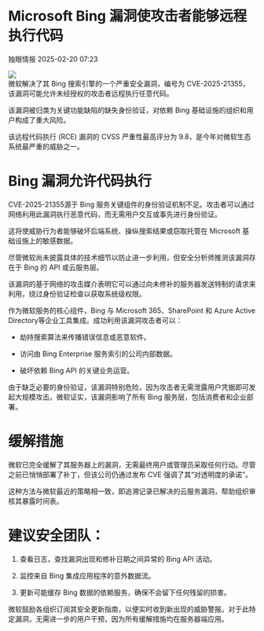 #  Microsoft Bing 漏洞使攻击者能够远程执行代码   
 独眼情报   2025-02-20 07:23  
  
![](https://mmbiz.qpic.cn/sz_mmbiz_png/KgxDGkACWnSf3LicQYxrhZp9SibwWuEIS5ByIFS5TAhfZsw7DlMNicHAwhYDxod9u6lJunBg32ymRTgQCOZ1khZ3g/640?wx_fmt=png&from=appmsg "")  
微软解决了其 Bing 搜索引擎的一个严重安全漏洞，编号为 CVE-2025-21355，该漏洞可能允许未经授权的攻击者远程执行任意代码。  
  
该漏洞被归类为关键功能缺陷的缺失身份验证，对依赖 Bing 基础设施的组织和用户构成了重大风险。  
  
该远程代码执行 (RCE) 漏洞的 CVSS 严重性最高评分为 9.8，是今年对微软生态系统最严重的威胁之一。  
# Bing 漏洞允许代码执行  
  
CVE-2025-21355源于 Bing 服务关键组件的身份验证机制不足。攻击者可以通过网络利用此漏洞执行恶意代码，而无需用户交互或事先进行身份验证。  
  
这将使威胁行为者能够破坏后端系统、操纵搜索结果或窃取托管在 Microsoft 基础设施上的敏感数据。  
  
尽管微软尚未披露具体的技术细节以防止进一步利用，但安全分析师推测该漏洞存在于 Bing 的 API 或云服务层。  
  
该漏洞的基于网络的攻击媒介表明它可以通过向未修补的服务器发送特制的请求来利用，绕过身份验证检查以获取系统级权限。  
  
作为微软服务的核心组件，Bing 与 Microsoft 365、SharePoint 和 Azure Active Directory等企业工具集成。成功利用该漏洞攻击者可以：  
- 劫持搜索算法来传播错误信息或恶意软件。  
  
- 访问由 Bing Enterprise 服务索引的公司内部数据。  
  
- 破坏依赖 Bing API 的关键业务运营。  
  
由于缺乏必要的身份验证，该漏洞特别危险，因为攻击者无需泄露用户凭据即可发起大规模攻击。微软证实，该漏洞影响了所有 Bing 服务层，包括消费者和企业部署。  
# 缓解措施  
  
微软已完全缓解了其服务器上的漏洞，无需最终用户或管理员采取任何行动。尽管之前已悄悄部署了补丁，但该公司仍通过发布 CVE 强调了其“对透明度的承诺”。  
  
这种方法与微软最近的策略相一致，即追溯记录已解决的云服务漏洞，帮助组织审核其暴露时间表。  
# 建议安全团队：  
1. 查看日志，查找漏洞出现和修补日期之间异常的 Bing API 活动。  
  
1. 监控来自 Bing 集成应用程序的意外数据流。  
  
1. 更新可能缓存 Bing 数据的依赖服务，确保不会留下任何残留的损害。  
  
微软鼓励各组织订阅其安全更新指南，以便实时收到新出现的威胁警报。对于此特定漏洞，无需进一步的用户干预，因为所有缓解措施均在服务器端应用。  
  
  
